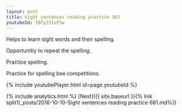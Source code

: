 ```yaml
---
layout: post
title: Sight sentences reading practice 563
youtubeId: 5Bfy33IvP3w
---
```

 
 
Helps to learn sight words and their spelling.

Opportunitiy to repeat the spelling. 

Practice spelling. 
 
Practice for spelling bee competitions. 
 
{% include youtubePlayer.html id=page.youtubeId %}
 
 
{% include analytics.html %} 
[Next]({{ site.baseurl }}{% link  split1/_posts/2016-10-10-Sight sentences reading practice 681.md%})
 

